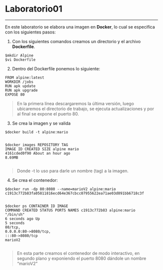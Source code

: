 <h1 class="code-line" data-line-start=0 data-line-end=1 ><a id="Laboratorio01_0"></a>Laboratorio01</h1>
<hr>
<p class="has-line-data" data-line-start="2" data-line-end="3">En este laboratorio se elabora una imagen en <strong>Docker</strong>, lo cual se especifíca con los siguientes pasos:</p>
<ol>
<li class="has-line-data" data-line-start="3" data-line-end="4">Con los siguientes comandos creamos un directorio y el archivo <strong>Dockerfile</strong>.</li>
</ol>
<pre><code class="has-line-data" data-line-start="5" data-line-end="8" class="language-sh"><span class="hljs-variable">$mkdir</span> Alpine
<span class="hljs-variable">$vi</span> Dockerfile
</code></pre>
<ol start="2">
<li class="has-line-data" data-line-start="8" data-line-end="9">Dentro del Dockerfile ponemos lo siguiente:</li>
</ol>
<pre><code class="has-line-data" data-line-start="10" data-line-end="16" class="language-sh">FROM alpine:latest
WORKDIR /<span class="hljs-built_in">jobs</span>
RUN apk update
RUN apk upgrade
EXPOSE <span class="hljs-number">80</span>
</code></pre>
<blockquote>
<p class="has-line-data" data-line-start="16" data-line-end="17">En la primera línea descargaremos la última versión, luego ubicaremos el directorio de trabajo, se ejecuta actualizaciones y por al final se expone el puerto 80.</p>
</blockquote>
<ol start="3">
<li class="has-line-data" data-line-start="18" data-line-end="19">Se crea la imagen y se valida</li>
</ol>
<pre><code class="has-line-data" data-line-start="20" data-line-end="26" class="language-sh"><span class="hljs-variable">$docker</span> build -t alpine:mario

<span class="hljs-variable">$docker</span> images
REPOSITORY   TAG       IMAGE ID       CREATED             SIZE
alpine       mario     <span class="hljs-number">4161</span>cded0f90   About an hour ago   <span class="hljs-number">8.69</span>MB
</code></pre>
<blockquote>
<p class="has-line-data" data-line-start="26" data-line-end="27">Donde -t lo uso para darle un nombre (tag) a la imagen.</p>
</blockquote>
<ol start="4">
<li class="has-line-data" data-line-start="28" data-line-end="29">Se crea el contenedor:</li>
</ol>
<pre><code class="has-line-data" data-line-start="30" data-line-end="37" class="language-sh"><span class="hljs-variable">$docker</span> run -dp <span class="hljs-number">80</span>:<span class="hljs-number">8080</span> --name=marioV2 alpine:mario
c1913c772b83fa05811816ecd64e367cbcc07955622ea71ae03d091bb6718c3f

<span class="hljs-variable">$docker</span> ps
CONTAINER ID   IMAGE          COMMAND     CREATED         STATUS         PORTS                                           NAMES
c1913c772b83   alpine:mario   <span class="hljs-string">"/bin/sh"</span>   <span class="hljs-number">6</span> seconds ago   Up <span class="hljs-number">5</span> seconds   <span class="hljs-number">80</span>/tcp, <span class="hljs-number">0.0</span>.<span class="hljs-number">0.0</span>:<span class="hljs-number">80</span>-&gt;<span class="hljs-number">8080</span>/tcp, :::<span class="hljs-number">80</span>-&gt;<span class="hljs-number">8080</span>/tcp   marioV2
</code></pre>
<blockquote>
<p class="has-line-data" data-line-start="37" data-line-end="38">En esta parte creamos el contenedor de modo interactivo, en segundo plano y exponiendo el puerto 8080 dándole un nombre “marioV2”</p>
</blockquote>
